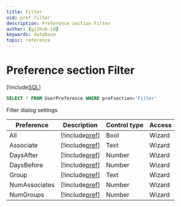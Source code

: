```yaml
---
title: Filter
uid: pref_filter
description: Preference section Filter
author: {github-id}
keywords: database
topic: reference
---
```


# Preference section Filter

[!include[SQL](./includes/to-view-pref.md)]

```SQL
SELECT * FROM UserPreference WHERE prefsection='Filter'
```

Filter dialog settings

| Preference | Description | Control type | Access |
|---|---|---|---|
| All | [!include[pref](./includes/pref-filter.md)] | Bool | Wizard |
| Associate | [!include[pref](./includes/pref-filter.md)] | Text | Wizard |
| DaysAfter | [!include[pref](./includes/pref-filter.md)] | Number | Wizard |
| DaysBefore | [!include[pref](./includes/pref-filter.md)] | Number | Wizard |
| Group | [!include[pref](./includes/pref-filter.md)] | Text | Wizard |
| NumAssociates | [!include[pref](./includes/pref-filter.md)] | Number | Wizard |
| NumGroups | [!include[pref](./includes/pref-filter.md)] | Number | Wizard |
